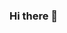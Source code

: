 ### Hi there 👋

<!--
**raffaeldutra/raffaeldutra** is a ✨ _special_ ✨ repository because its `README.md` (this file) appears on your GitHub profile.

 Full cicle automation using [Packer](https://packer.io), [Terraform](https://terraform.io), [Ansible](https://www.ansible.com/) with AWS/Google with [Gitlab](https://gitlab.com)).
 
Here are some ideas to get you started:

- 🔭 I’m currently working on ...
- 🌱 I’m currently learning ...
- 👯 I’m looking to collaborate on ...
- 🤔 I’m looking for help with ...
- 💬 Ask me about ...
- 📫 How to reach me: ...
- 😄 Pronouns: ...
- ⚡ Fun fact: ...
-->
